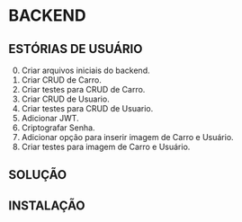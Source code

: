 # BACKEND

##  ESTÓRIAS DE USUÁRIO
0. Criar arquivos iniciais do backend.
1. Criar CRUD de Carro.
2. Criar testes para CRUD de Carro.
3. Criar CRUD de Usuario.
4. Criar testes para CRUD de Usuario.
5. Adicionar JWT.
6. Criptografar Senha.
7. Adicionar opção para inserir imagem de Carro e Usuário.
8. Criar testes para imagem de Carro e Usuário.

## SOLUÇÃO 


## INSTALAÇÃO
